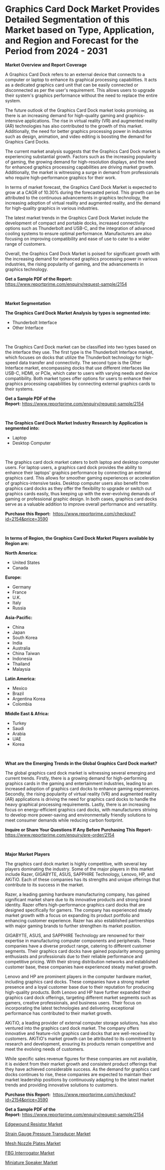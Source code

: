 <p><h1>Graphics Card Dock Market Provides Detailed Segmentation of this Market based on Type, Application, and Region and Forecast for the Period from 2024 - 2031</h1></p><p><strong>Market Overview and Report Coverage</strong></p>
<p><p>A Graphics Card Dock refers to an external device that connects to a computer or laptop to enhance its graphical processing capabilities. It acts as a dedicated graphics card unit that can be easily connected or disconnected as per the user's requirement. This allows users to upgrade their system's graphics performance without the need to replace the entire system.</p><p>The future outlook of the Graphics Card Dock market looks promising, as there is an increasing demand for high-quality gaming and graphics-intensive applications. The rise in virtual reality (VR) and augmented reality (AR) technologies has also contributed to the growth of this market. Additionally, the need for better graphics processing power in industries such as design, animation, and video editing is boosting the demand for Graphics Card Docks.</p><p>The current market analysis suggests that the Graphics Card Dock market is experiencing substantial growth. Factors such as the increasing popularity of gaming, the growing demand for high-resolution displays, and the need for enhanced graphics processing capabilities are driving market growth. Additionally, the market is witnessing a surge in demand from professionals who require high-performance graphics for their work.</p><p>In terms of market forecast, the Graphics Card Dock Market is expected to grow at a CAGR of 10.30% during the forecasted period. This growth can be attributed to the continuous advancements in graphics technology, the increasing adoption of virtual reality and augmented reality, and the demand for high-quality graphics in various industries.</p><p>The latest market trends in the Graphics Card Dock Market include the development of compact and portable docks, increased connectivity options such as Thunderbolt and USB-C, and the integration of advanced cooling systems to ensure optimal performance. Manufacturers are also focusing on improving compatibility and ease of use to cater to a wider range of customers.</p><p>Overall, the Graphics Card Dock Market is poised for significant growth with the increasing demand for enhanced graphics processing power in various industries, the rising popularity of gaming, and the advancements in graphics technology.</p></p>
<p><strong>Get a Sample PDF of the Report:</strong> <a href="https://www.reportprime.com/enquiry/request-sample/2154">https://www.reportprime.com/enquiry/request-sample/2154</a></p>
<p>&nbsp;</p>
<p><strong>Market Segmentation</strong></p>
<p><strong>The Graphics Card Dock Market Analysis by types is segmented into:</strong></p>
<p><ul><li>Thunderbolt Interface</li><li>Other Interface</li></ul></p>
<p>&nbsp;</p>
<p><p>The Graphics Card Dock market can be classified into two types based on the interface they use. The first type is the Thunderbolt Interface market, which focuses on docks that utilize the Thunderbolt technology for high-speed data transfer and connectivity. The second type is the Other Interface market, encompassing docks that use different interfaces like USB-C, HDMI, or PCIe, which cater to users with varying needs and device compatibility. Both market types offer options for users to enhance their graphics processing capabilities by connecting external graphics cards to their systems.</p></p>
<p><strong>Get a Sample PDF of the Report:</strong>&nbsp;<a href="https://www.reportprime.com/enquiry/request-sample/2154">https://www.reportprime.com/enquiry/request-sample/2154</a></p>
<p>&nbsp;</p>
<p><strong>The Graphics Card Dock Market Industry Research by Application is segmented into:</strong></p>
<p><ul><li>Laptop</li><li>Desktop Computer</li></ul></p>
<p>&nbsp;</p>
<p><p>The graphics card dock market caters to both laptop and desktop computer users. For laptop users, a graphics card dock provides the ability to enhance their laptops' graphics performance by connecting an external graphics card. This allows for smoother gaming experiences or acceleration of graphics-intensive tasks. Desktop computer users also benefit from graphics card docks as they offer the flexibility to upgrade or switch out graphics cards easily, thus keeping up with the ever-evolving demands of gaming or professional graphic design. In both cases, graphics card docks serve as a valuable addition to improve overall performance and versatility.</p></p>
<p><strong>Purchase this Report:</strong>&nbsp; <a href="https://www.reportprime.com/checkout?id=2154&price=3590">https://www.reportprime.com/checkout?id=2154&price=3590</a></p>
<p>&nbsp;</p>
<p><strong>In terms of Region, the Graphics Card Dock Market Players available by Region are:</strong></p>
<p>
    <p> <strong> North America: </strong>
        <ul>
            <li>United States</li>
            <li>Canada</li>
        </ul>
        </p> 
    <p> <strong> Europe: </strong>
        <ul>
            <li>Germany</li>
            <li>France</li>
            <li>U.K.</li>
            <li>Italy</li>
            <li>Russia</li>
        </ul>
        </p> 
    <p> <strong> Asia-Pacific: </strong>
        <ul>
            <li>China</li>
            <li>Japan</li>
            <li>South Korea</li>
            <li>India</li>
            <li>Australia</li>
            <li>China Taiwan</li>
            <li>Indonesia</li>
            <li>Thailand</li>
            <li>Malaysia</li>
        </ul>
        </p> 
    <p> <strong> Latin America: </strong>
        <ul>
            <li>Mexico</li>
            <li>Brazil</li>
            <li>Argentina Korea</li>
            <li>Colombia</li>
        </ul>
        </p> 
    <p> <strong> Middle East & Africa: </strong>
        <ul>
            <li>Turkey</li>
            <li>Saudi</li>
            <li>Arabia</li>
            <li>UAE</li>
            <li>Korea</li>
        </ul>
    </p>
    </p>
<p>&nbsp;</p>
<p><strong>What are the Emerging Trends in the Global Graphics Card Dock market?</strong></p>
<p><p>The global graphics card dock market is witnessing several emerging and current trends. Firstly, there is a growing demand for high-performing graphics cards in the gaming and entertainment industries, leading to an increased adoption of graphics card docks to enhance gaming experiences. Secondly, the rising popularity of virtual reality (VR) and augmented reality (AR) applications is driving the need for graphics card docks to handle the heavy graphical processing requirements. Lastly, there is an increasing focus on energy-efficient graphics card docks, with manufacturers striving to develop more power-saving and environmentally friendly solutions to meet consumer demands while reducing carbon footprint.</p></p>
<p><strong>Inquire or Share Your Questions If Any Before Purchasing This Report</strong>- <a href="https://www.reportprime.com/enquiry/pre-order/2154">https://www.reportprime.com/enquiry/pre-order/2154</a></p>
<p>&nbsp;</p>
<p><strong>Major Market Players</strong></p>
<p><p>The graphics card dock market is highly competitive, with several key players dominating the industry. Some of the major players in this market include Razer, GIGABYTE, ASUS, SAPPHIRE Technology, Lenovo, HP, and AKiTiO. Each of these companies has its strengths and unique offerings that contribute to its success in the market.</p><p>Razer, a leading gaming hardware manufacturing company, has gained significant market share due to its innovative products and strong brand identity. Razer offers high-performance graphics card docks that are designed specifically for gamers. The company has experienced steady market growth with a focus on expanding its product portfolio and enhancing customer experience. Razer has also established partnerships with major gaming brands to further strengthen its market position.</p><p>GIGABYTE, ASUS, and SAPPHIRE Technology are renowned for their expertise in manufacturing computer components and peripherals. These companies have a diverse product range, catering to different customer segments. Their graphics card docks have gained popularity among gaming enthusiasts and professionals due to their reliable performance and competitive pricing. With their strong distribution networks and established customer base, these companies have experienced steady market growth.</p><p>Lenovo and HP are prominent players in the computer hardware market, including graphics card docks. These companies have a strong market presence and a loyal customer base due to their reputation for producing high-quality products. Both Lenovo and HP have further expanded their graphics card dock offerings, targeting different market segments such as gamers, creative professionals, and business users. Their focus on incorporating the latest technologies and delivering exceptional performance has contributed to their market growth.</p><p>AKiTiO, a leading provider of external computer storage solutions, has also ventured into the graphics card dock market. The company offers innovative and feature-rich graphics card docks that are well-received by customers. AKiTiO's market growth can be attributed to its commitment to research and development, ensuring its products remain competitive and meet the evolving needs of customers.</p><p>While specific sales revenue figures for these companies are not available, it is evident from their market growth and consistent product offerings that they have achieved considerable success. As the demand for graphics card docks continues to rise, these companies are expected to maintain their market leadership positions by continuously adapting to the latest market trends and providing innovative solutions to customers.</p></p>
<p><strong>Purchase this Report:</strong>&nbsp;&nbsp;<a href="https://www.reportprime.com/checkout?id=2154&price=3590">https://www.reportprime.com/checkout?id=2154&price=3590</a></p>
<p></p>
<p><strong>Get a Sample PDF of the Report:</strong>&nbsp;<a href="https://www.reportprime.com/enquiry/request-sample/2154">https://www.reportprime.com/enquiry/request-sample/2154</a></p>
<p><p><a href="https://github.com/scarol104/Market-Research-Report-List-2/blob/main/edgewound-resistor-market.md">Edgewound Resistor Market</a></p><p><a href="https://github.com/deliacustodio40/Market-Research-Report-List-2/blob/main/strain-gauge-pressure-transducer-market.md">Strain Gauge Pressure Transducer Market</a></p><p><a href="https://github.com/dzharov81/Market-Research-Report-List-2/blob/main/mesh-nozzle-plates-market.md">Mesh Nozzle Plates Market</a></p><p><a href="https://github.com/maliyahmorrow6654/Market-Research-Report-List-2/blob/main/fbg-interrogator-market.md">FBG Interrogator Market</a></p><p><a href="https://github.com/ambrozg/Market-Research-Report-List-2/blob/main/miniature-speaker-market.md">Miniature Speaker Market</a></p></p>
